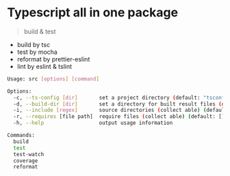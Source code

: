 # Typescript all in one package
> build & test

- build by tsc
- test by mocha
- reformat by prettier-eslint
- lint by eslint & tslint

```bash
Usage: src [options] [command]

Options:
  -c, --ts-config [dir]       set a project directory (default: "tsconfig.json")
  -d, --build-dir [dir]       set a directory for built result files (default: "dist")
  -i, --include [regex]       source directories (collect able) (default: [])
  -r, --requires [file path]  require files (collect able) (default: [])
  -h, --help                  output usage information

Commands:
  build
  test
  test-watch
  coverage
  reformat

```